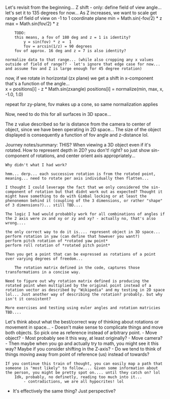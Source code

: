  Let's revisit from the beginning...
 Z shift - only:
 define field of view angle... let's set it to 135 degrees for now...
 As Z increases, we want to scale
	get range of field of view on -1 to 1 coordinate plane 
		min = Math.sin(-fov/2) * z
		max = Math.sin(fov/2) * z

		TODO:
		this means, a fov of 180 deg and z = 1 is identity?
			y = sin(fov) * z =  1
			fov = arcsin(1/z) = 90 degrees
		fov of approx. 16 deg and z = 7 is also identity?

 	normalize data to that range... (while also cropping any x values outside of field of range?? - let's ignore that edge case for now... and assume fov and Z is large enough for 45 degree rotation)
			
 now, if we rotate in horizontal (zx plane) we get a shift in x-component that's a function of the angle...			
	x = positions[i] - z * Math.sin(zxangle)
  positions[i] = normalize(min, max, x, -1.0, 1.0)

 repeat for zy-plane, fov makes up a cone, so same normalization applies

 Now, need to do this for all surfaces in 3D space...

 The z value described so far is distance from the camera to center of object, since we have been operating in 2D space... 
	The size of the object displayed is consequently a function of fov angle and z-distance lol.
	
Journey notes/summary:
	THIS?
	When viewing a 3D object even if it's rotated.
		How to represent depth in 2D? you don't! right? so just show sin-component of rotations, and center orient axis appropriately... 
	
	Why didn't what I had work?
	
	hmm... derp... each successive rotation is from the rotated point, meaning... need to rotate per axis individually then flatten... 
	
	I thought I could leverage the fact that we only considered the sin-component of rotation but that didnt work out as expected? Thought it might have something to do with Gimbal locking or at least the phenonemon behind it (coupling of the 3 dimensions, or rather "shape" of 3 dimensions?)... still TBD....

	The logic I had would probabbly work for all combinations of angles if the 2 axis were zx and xy or zy and xy? - actually no, that's also wrong.... 
	
	the only correct way to do it is.... represent object in 3D space...
	perform rotation in yaw (can define that however you want?)
	perform pitch rotation of *rotated yaw point*
	perform roll rotation of *rotated pitch point*
	
	Then you get a point that can be expressed as rotations of a point over varying degrees of freedom...

		The rotation matrix defined in the code, captures those transformations in a concise way.

	Need to figure out why rotation matrix defined is producing the rotated point when multiplied by the original point instead of a rotation vector as described by "Wikipedia" and my testing in 2D space lol... Just another way of describing the rotation? probably. but why isn't it consistent?
	
	More exercises and testing using euler angles and rotation matricies TBD....  
	
	
Let's think about what the best/correct way of thinking about rotations or movement in space... 
	- Doesn't make sense to complicate things and move both objects. So pick one as reference instead of arbitrary point.
	- Move object?
		- Most probably see it this way, at least originally?
	- Move camera?
		- Then maybe when you go and actually try to math, you might see it this way? Maybe if you consider shifting in the Z-axis?
			- Do we tend to think of things moving away from point of reference (us) instead of towards?
			
	If you continue this train of thought, you can easily map a path that someone is "most likely" to follow.... Given some information about the person, you might be pretty spot on.... until they catch on? lol
		Idk, probably, no definetly, reading too much into it... 
			- contradictions, we are all hypocrites! lol

- It's effectively the same thing? Just perspective?
